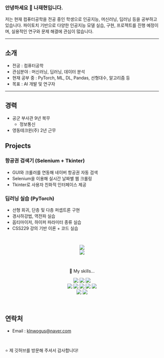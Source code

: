 ### 안녕하세요 👋 나재현입니다.
저는 현재 컴퓨터공학을 전공 중인 학생으로 인공지능, 머신러닝, 딥러닝 등을 공부하고 있습니다. 파이토치 기반으로 다양한 인공지능 모델 실습, 구현, 프로젝트를 진행 예정이며, 실용적인 연구와 문제 해결에 관심이 많습니다.

---

## 소개
- 전공 : 컴퓨터공학
- 관심분야 : 머신러닝, 딥러닝, 데이터 분석
- 현재 공부 중 : PyTorch, ML, DL, Pandas, 선형대수, 알고리즘 등
- 목표 : AI 개발 및 연구자

---

## 경력
- 공군 부사관 9년 복무
  - 정보통신
- 영동테크윈(주) 2년 근무

## Projects
### 항공권 검색기 (Selenium + Tkinter)
- GUI와 크롤러를 연동해 네이버 항공권 자동 검색
- Selenium을 이용해 실시간 날짜별 웹 크롤링
- Tkinter로 사용자 친화적 인터페이스 제공

### 딥러닝 실습 (PyTorch)
- 선형 회귀, 단층 및 다층 퍼셉트론 구현
- 경사하강법, 역전파 실습
- 옵티마이저, 하이퍼 파라미터 종류 실습
- CSS229 강의 기반 이론 + 코드 실습
<br/>

<p align="center">
<img src="https://github-readme-stats.vercel.app/api/top-langs/?username=JHN-noob"/>
<br>
<img src="https://github-readme-stats.vercel.app/api?username=JHN-noob"/>
</p>
<br/>

<p align="center">
🌱 My skills...
</p>

<p align="center">
<img src="https://img.shields.io/badge/GitHub-100000?style=for-the-badge&logo=github&logoColor=white"/>
<img src="https://img.shields.io/badge/Kaggle-20BEFF?style=for-the-badge&logo=Kaggle&logoColor=white"/>
<img src="https://img.shields.io/badge/Windows-0078D6?style=for-the-badge&logo=windows&logoColor=white"/>
<br>
<img src="https://img.shields.io/badge/Python-14354C?style=for-the-badge&logo=python&logoColor=white"/>
<img src="https://img.shields.io/badge/PyTorch-F15B2A?style=for-the-badge&logo=pytorch&logoColor=white"/>
<img src="https://img.shields.io/badge/ML-3361CC?style=for-the-badge"/>
<img src="https://img.shields.io/badge/DL-7B00FF?style=for-the-badge"/>
<img src="https://img.shields.io/badge/MySQL-00000F?style=for-the-badge&logo=mysql&logoColor=white"/>
<br>
<img src="https://img.shields.io/badge/VSCode-0078D4?style=for-the-badge&logo=visual%20studio%20code&logoColor=white"/>
<img src="https://img.shields.io/badge/Jupyter_Notebook-FF3621?style=for-the-badge&logo=jupyter&20notebook&logoColor=white"/>
</p>
<br/>

## 연락처
- Email : klnwogus@naver.com
<br/>

⭐️ 제 깃허브를 방문해 주셔서 감사합니다!
